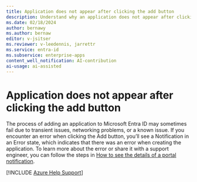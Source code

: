 ```yaml
---
title: Application does not appear after clicking the add button
description: Understand why an application does not appear after clicking the add button.
ms.date: 02/18/2024
author: bernawy
ms.author: bernaw
editor: v-jsitser
ms.reviewer: v-leedennis, jarrettr
ms.service: entra-id
ms.subservice: enterprise-apps
content_well_notification: AI-contribution
ai-usage: ai-assisted
---
```

# Application does not appear after clicking the add button

The process of adding an application to Microsoft Entra ID may sometimes fail due to transient issues, networking problems, or a known issue. If you encounter an error when clicking the Add button, you’ll see a Notification in an Error state, which indicates that there was an error when creating the application. To learn more about the error or share it with a support engineer, you can follow the steps in [How to see the details of a portal notification](./send-notification-details.md).

[!INCLUDE [Azure Help Support](../../../includes/azure-help-support.md)]
